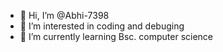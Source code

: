 - 👋 Hi, I’m @Abhi-7398
- 👀 I’m interested in coding and debuging
- 🌱 I’m currently learning Bsc. computer science

<!---
Abhi-7398/Abhi-7398 is a ✨ special ✨ repository because its `README.md` (this file) appears on your GitHub profile.
You can click the Preview link to take a look at your changes.
--->
